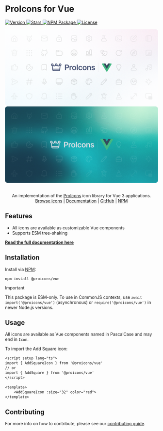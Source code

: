 # ProIcons for Vue

<p>
    <a href="https://github.com/ProCode-Software/proicons/releases">
        <img src="https://img.shields.io/github/v/release/ProCode-Software/proicons?style=for-the-badge"
            alt="Version">
    </a>
    <a href="https://github.com/ProCode-Software/proicons">
        <img src="https://img.shields.io/github/stars/ProCode-Software/proicons?style=for-the-badge"
            alt="Stars">
    </a>
    <a href="https://www.npmjs.com/package/@proicons/vue">
        <img src="https://img.shields.io/npm/dm/@proicons/vue?label=downloads&style=for-the-badge"
            alt="NPM Package">
    </a>
    <a href="https://github.com/ProCode-Software/proicons/blob/main/LICENSE">
        <img src="https://img.shields.io/github/license/ProCode-Software/proicons?style=for-the-badge"
            alt="License">
    </a>
</p>

<img src="https://raw.githubusercontent.com/ProCode-Software/proicons/main/.github/images/github-cover-vue_light.png#gh-light-mode-only">
<img src="https://raw.githubusercontent.com/ProCode-Software/proicons/main/.github/images/github-cover-vue_dark.png#gh-dark-mode-only">

<p align="center">
<br>
An implementation of the <a href="https://github.com/ProCode-Software/proicons" target="_blank">ProIcons</a> icon library for Vue 3 applications.
<br>
<a href="https://procode-software.github.io/proicons/icons">Browse icons</a> | 
<a href="https://procode-software.github.io/proicons/docs/vue">Documentation</a> | 
<a href="https://github.com/ProCode-Software/proicons/tree/main/packages/proicons-vue">GitHub</a> | 
<a href="https://www.npmjs.com/package/@proicons/vue">NPM</a>
</p>

## Features

- All icons are available as customizable Vue components
- Supports ESM tree-shaking

**[Read the full documentation here](https://procode-software.github.io/proicons/docs/vue)**

## Installation

Install via [NPM](https://npmjs.com/package/@proicons/vue):

```shell
npm install @proicons/vue
```

> [!IMPORTANT]
> This package is ESM-only. To use in CommonJS contexts, use `await import('@proicons/vue')` (asynchronous) or `require('@proicons/vue')` in newer Node.js versions.

## Usage

All icons are available as Vue components named in PascalCase and may end in `Icon`.

To import the Add Square icon:

```vue
<script setup lang="ts">
import { AddSquareIcon } from '@proicons/vue'
// or
import { AddSquare } from '@proicons/vue'
</script>

<template>
    <AddSquareIcon :size="32" color="red">
</template>
```

## Contributing

For more info on how to contribute, please see our [contributing guide](https://github.com/ProCode-Software/proicons/blob/main/CONTRIBUTING.md).
